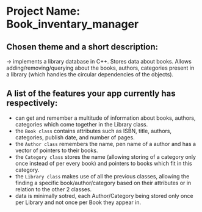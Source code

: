  # Project Name:  **Book_inventary_manager**
 
## Chosen theme and a short description: 
 -> implements a library database in C++. Stores data about books. Allows adding/removing/querying about the books, authors, categories present in a library (which handles the circular dependencies of the objects).


## A list of the features your app currently has respectively: 
 - can get and remember a multitude of information about books, authors, categories which come together in the Library class.
 - the `Book class` contains attributes such as ISBN, title, authors, categories, publish date, and number of pages.
 - the `Author class` remembers the name, pen name of a author and has a vector of pointers to their books.
 - the `Category class` stores the name (allowing storing of a category only once instead of per every book) and pointers to books which fit in this category.
 - the `Library class` makes use of all the previous classes, allowing the finding a specific book/author/category based on their attributes or in relation to the other 2 classes.
 - data is minimally sotred, each Author/Category being stored only once per Library and not once per Book they appear in.
